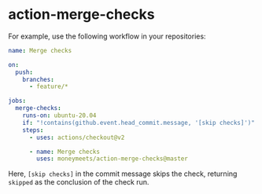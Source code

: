 # action-merge-checks

For example, use the following workflow in your repositories:

```yaml
name: Merge checks

on:
  push:
    branches:
      - feature/*

jobs:
  merge-checks:
    runs-on: ubuntu-20.04
    if: "!contains(github.event.head_commit.message, '[skip checks]')"
    steps:
      - uses: actions/checkout@v2

      - name: Merge checks
        uses: moneymeets/action-merge-checks@master
```

Here, `[skip checks]` in the commit message skips the check, returning `skipped` as the conclusion of the check run. 